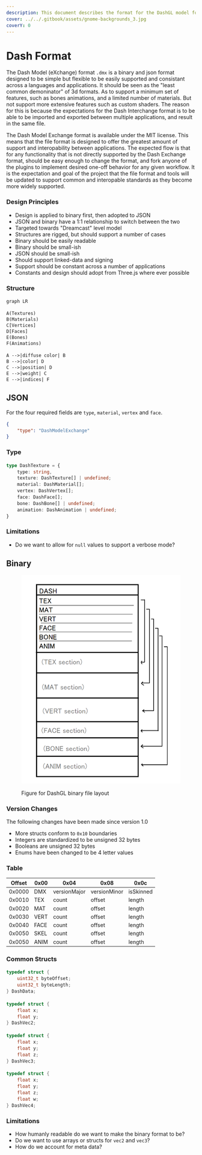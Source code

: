 ```yaml
---
description: This document describes the format for the DashGL model format version 2.0.
cover: ../../.gitbook/assets/gnome-backgrounds_3.jpg
coverY: 0
---
```


# Dash Format

The Dash Model (eXchange) format `.dmx` is a binary and json format designed to be simple but flexible to be easily supported and consistant across a languages and applications. It should be seen as the "least common demoninator" of 3d formats. As to support a minimum set of features, such as bones animations, and a limited number of materials. But not support more extensive features such as custom shaders. The reason for this is because the expectations for the Dash Interchange format is to be able to be imported and exported between multiple applications, and result in the same file.

The Dash Model Exchange format is available under the MIT license. This means that the file format is designed to offer the greatest amount of support and interopability between applications. The expected flow is that for any functionality that is not directly supported by the Dash Exchange format, should be easy enough to change the format, and fork anyone of the plugins to implement desired one-off behavior for any given workflow. It is the expectation and goal of the project that the file format and tools will be updated to support common and interopable standards as they become more widely supported.

### Design Principles

* Design is applied to binary first, then adopted to JSON
* JSON and binary have a 1:1 relationship to switch between the two
* Targeted towards "Dreamcast" level model
* Structures are rigged, but should support a number of cases
* Binary should be easily readable
* Binary should be small-ish
* JSON should be small-ish
* Should support linked-data and signing
* Support should be constant across a number of applications
* Constants and design should adopt from Three.js where ever possible

### Structure

```mermaid
graph LR

A(Textures)
B(Materials)
C[Vertices]
D[Faces]
E(Bones)
F(Animations)

A -->|diffuse color| B
B -->|color| D
C -->|position| D
E -->|weight| C
E -->|indices| F
```

## JSON

For the four required fields are `type`, `material`, `vertex` and `face`.

```json
{
    "type": "DashModelExchange"
}
```

### Type

```typescript
type DashTexture = {
    type: string,
    texture: DashTexture[] | undefined;
    material: DashMaterial[];
    vertex: DashVertex[];
    face: DashFace[];
    bone: DashBone[] | undefined;
    animation: DashAnimation | undefined; 
}
```

### Limitations

* Do we want to allow for `null` values to support a verbose mode?

## Binary

<figure><img src="../../.gitbook/assets/dash_basics.png" alt=""><figcaption><p>Figure for DashGL binary file layout</p></figcaption></figure>

### Version Changes

The following changes have been made since version 1.0

* More structs conform to `0x10` boundaries
* Integers are standardized to be unsigned 32 bytes
* Booleans are unsigned 32 bytes
* Enums have been changed to be 4 letter values

### Table

| Offset | 0x00 | 0x04         | 0x08         | 0x0c      |
| ------ | ---- | ------------ | ------------ | --------- |
| 0x0000 | DMX  | versionMajor | versionMinor | isSkinned |
| 0x0010 | TEX  | count        | offset       | length    |
| 0x0020 | MAT  | count        | offset       | length    |
| 0x0030 | VERT | count        | offset       | length    |
| 0x0040 | FACE | count        | offset       | length    |
| 0x0050 | SKEL | count        | offset       | length    |
| 0x0050 | ANIM | count        | offset       | length    |

### Common Structs

```c
typedef struct {
	uint32_t byteOffset;
	uint32_t byteLength;
} DashData;

typedef struct {
	float x;
    float y;
} DashVec2;

typedef struct {
	float x;
    float y;
    float z;
} DashVec3;

typedef struct {
	float x;
    float y;
    float z;
    float w;
} DashVec4;
```

### Limitations

* How humanly readable do we want to make the binary format to be?
* Do we want to use arrays or structs for `vec2` and `vec3`?
* How do we account for meta data?
